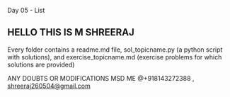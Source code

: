 Day 05 - List

## HELLO THIS IS M SHREERAJ 

 Every folder contains a readme.md file, sol_topicname.py (a python script with solutions),
  and exercise_topicname.md (exercise problems for which solutions are provided)
  
  
ANY DOUBTS OR MODIFICATIONS MSD ME @+918143272388 , shreeraj260504@gmail.com
